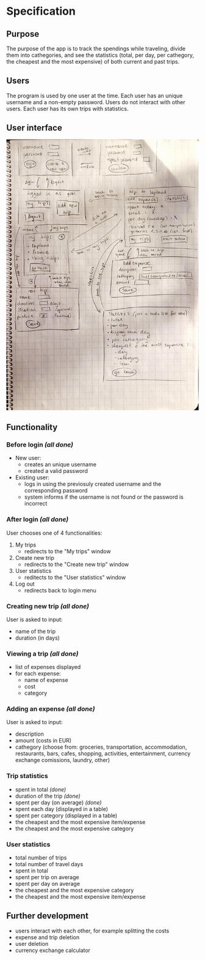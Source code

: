 # Specification

## Purpose
The purpose of the app is to track the spendings while traveling, divide them into cathegories, and see the statistics (total, per day, per cathegory, the cheapest and the most expensive) of both current and past trips. 

## Users
The program is used by one user at the time. Each user has an unique username and a non-empty password. Users do not interact with other users. Each user has its own trips with statistics. 

## User interface
<img src="UI-plan.jpg"> 

## Functionality

### Before login *(all done)*
- New user:
    - creates an unique username
    - created a valid password
- Existing user:
    - logs in using the previosuly created username and the corresponding password
    - system informs if the username is not found or the password is incorrect

### After login *(all done)*
User chooses one of 4 functionalities:
1. My trips
    - redirects to the "My trips" window 
3. Create new trip
    - redirects to the "Create new trip" window
4. User statistics
    - reditects to the "User statistics" window
5. Log out
    - redirects back to login menu 

### Creating new trip *(all done)*
User is asked to input:
- name of the trip
- duration (in days)

### Viewing a trip *(all done)*
- list of expenses displayed
- for each expense:
    - name of expense
    - cost
    - category

### Adding an expense *(all done)*
User is asked to input:
- description
- amount (costs in EUR)
- cathegory (choose from: groceries, transportation, accommodation, restaurants, bars, cafes, shopping, activities, entertainment, currency exchange comissions, laundry, other)

### Trip statistics
- spent in total *(done)*
- duration of the trip *(done)*
- spent per day (on average) *(done)*
- spent each day (displayed in a table)
- spent per category (displayed in a table)
- the cheapest and the most expensive item/expense
- the cheapest and the most expensive category

### User statistics
- total number of trips
- total number of travel days
- spent in total
- spent per trip on average
- spent per day on average
- the cheapest and the most expensive category 
- the cheapest and the most expensive item/expense

## Further development
- users interact with each other, for example splitting the costs 
- expense and trip deletion
- user deletion
- currency exchange calculator
